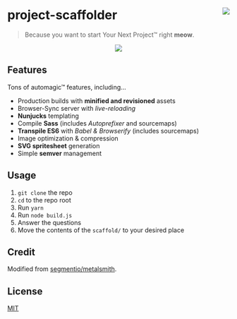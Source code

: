 # project-scaffolder <img align="right" src="http://forthebadge.com/images/badges/contains-cat-gifs.svg">

> Because you want to start Your Next Project&trade; right **meow**.

<p align="center">
  <img src="https://media.giphy.com/media/o0vwzuFwCGAFO/giphy.gif">
</p>

## Features

Tons of automagic&trade; features, including&hellip;

- Production builds with **minified and revisioned** assets
- Browser-Sync server with _live-reloading_
- **Nunjucks** templating
- Compile **Sass** (includes _Autoprefixer_ and sourcemaps)
- **Transpile ES6** with _Babel & Browserify_ (includes sourcemaps)
- Image optimization & compression
- **SVG spritesheet** generation
- Simple **semver** management

## Usage

1. `git clone` the repo
2. `cd` to the repo root
3. Run `yarn`
4. Run `node build.js`
5. Answer the questions
6. Move the contents of the `scaffold/` to your desired place

## Credit

Modified from [segmentio/metalsmith](https://github.com/segmentio/metalsmith/tree/master/examples/project-scaffolder).

## License

[MIT](/LICENSE)

